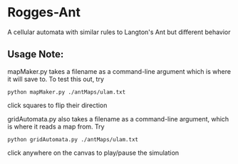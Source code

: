 # Rogges-Ant
A cellular automata with similar rules to Langton's Ant but different behavior
## Usage Note:
mapMaker.py takes a filename as a command-line argument which is where it will save to. To test this out, try
```
python mapMaker.py ./antMaps/ulam.txt
```
click squares to flip their direction

gridAutomata.py also takes a filename as a command-line argument, which is where it reads a map from. Try
```
python gridAutomata.py ./antMaps/ulam.txt
```
click anywhere on the canvas to play/pause the simulation
